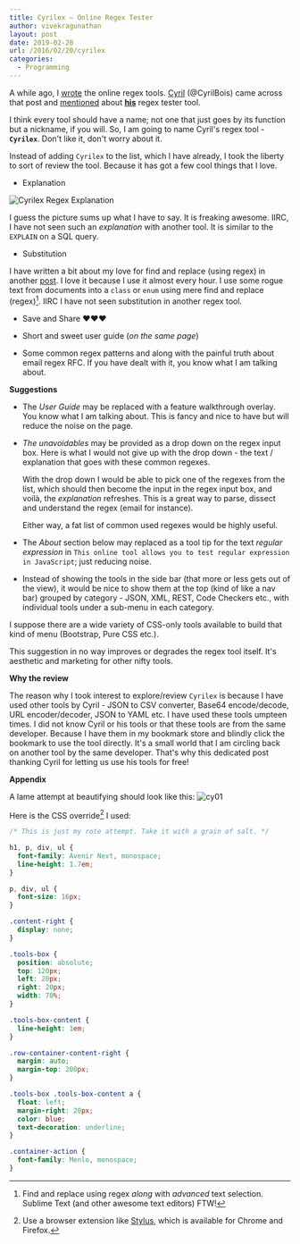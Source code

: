 ```yaml
---
title: Cyrilex – Online Regex Tester
author: vivekragunathan
layout: post
date: 2019-02-20
url: /2016/02/20/cyrilex
categories:
  - Programming
---
```


A while ago, I [wrote](/cool-regex-testers/) the online regex tools. [Cyril](https://extendsclass.com/contact) (@CyrilBois) came across that post and [mentioned](https://twitter.com/CyrilBois/status/1098214724465033217) about [**his**](https://extendsclass.com/regex-tester.html) regex tester tool.

I think every tool should have a name; not one that just goes by its function but a nickname, if you will. So, I am going to name Cyril's regex tool - **`Cyrilex`**. Don't like it, don't worry about it.

Instead of adding `Cyrilex` to the list, which I have already, I took the liberty to sort of review the tool. Because it has got a few cool things that I love.

<!--more-->

- Explanation

![Cyrilex Regex Explanation](https://vivekragunathan.files.wordpress.com/2019/02/exp-1.jpg)

I guess the picture sums up what I have to say. It is freaking awesome. IIRC, I have not seen such an _explanation_ with another tool. It is similar to the `EXPLAIN` on a SQL query.

- Substitution

I have written a bit about my love for find and replace (using regex) in another [post](https://vivekragunathan.wordpress.com/2016/05/29/text-editors/). I love it because I use it almost every hour. I use some rogue text from documents into a `class` or `enum` using mere find and replace (regex)[^1]. IIRC I have not seen substitution in another regex tool.

- Save and Share ❤️❤️❤️

- Short and sweet user guide (_on the same page_)

- Some common regex patterns and along with the painful truth about email regex RFC. If you have dealt with it, you know what I am talking about.

**Suggestions**

- The _User Guide_ may be replaced with a feature walkthrough overlay. You know what I am talking about. This is fancy and nice to have but will reduce the noise on the page.

- _The unavoidables_ may be provided as a drop down on the regex input box. Here is what I would not give up with the drop down - the text / explanation that goes with these common regexes.

	With the drop down I would be able to pick one of the regexes from the list, which should then become the input in the regex input box, and voilà, the _explanation_ refreshes. This is a great way to parse, dissect and understand the regex (email for instance).

	Either way, a fat list of common used regexes would be highly useful.

- The _About_ section below may replaced as a tool tip for the text _regular expression_ in `This online tool allows you to test regular expression in JavaScript`; just reducing noise.

- Instead of showing the tools in the side bar (that more or less gets out of the view), it would be nice to show them at the top (kind of like a nav bar) grouped by category - JSON, XML, REST, Code Checkers etc., with individual tools under a sub-menu in each category.

I suppose there are a wide variety of CSS-only tools available to build that kind of menu (Bootstrap, Pure CSS etc.).

This suggestion in no way improves or degrades the regex tool itself. It's aesthetic and marketing for other nifty tools.

**Why the review**

The reason why I took interest to explore/review `Cyrilex` is because I have used other tools by Cyril - JSON to CSV converter, Base64 encode/decode, URL encoder/decoder, JSON to YAML etc. I have used these tools umpteen times. I did not know Cyril or his tools or that these tools are from the same developer. Because I have them in my bookmark store and blindly click the bookmark to use the tool directly. It's a small world that I am circling back on another tool by the same developer. That's why this dedicated post thanking Cyril for letting us use his tools for free!

**Appendix**

A lame attempt at beautifying should look like this:
![cy01](https://blog.rhetoricalmusings.com/content/images/2021/07/cy01.jpg)

Here is the CSS override[^2] I used:

```css
/* This is just my rote attempt. Take it with a grain of salt. */

h1, p, div, ul {
  font-family: Avenir Next, monospace;
  line-height: 1.7em;
}

p, div, ul {
  font-size: 16px;
}

.content-right {
  display: none;
}

.tools-box {
  position: absolute;
  top: 120px;
  left: 20px;
  right: 20px;
  width: 70%;
}

.tools-box-content {
  line-height: 1em;
}

.row-container-content-right {
  margin: auto;
  margin-top: 200px;
}

.tools-box .tools-box-content a {
  float: left;
  margin-right: 20px;
  color: blue;
  text-decoration: underline;
}

.container-action {
  font-family: Menlo, monospace;
}
```

[^1]: Find and replace using regex _along_ with _advanced_ text selection. Sublime Text (and other awesome text editors) FTW!
[^2]: Use a browser extension like [Stylus](https://add0n.com/stylus.html), which is available for Chrome and Firefox.
